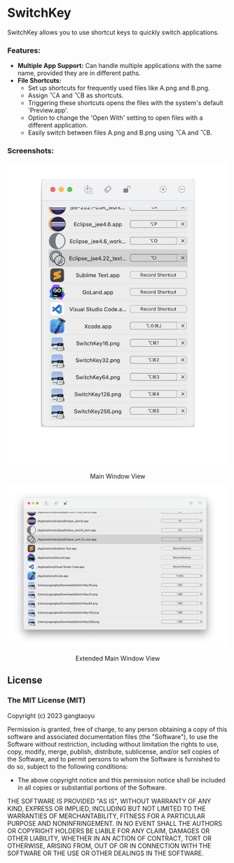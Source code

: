 # SwitchKey

SwitchKey allows you to use shortcut keys to quickly switch applications.

### Features:
- **Multiple App Support:** Can handle multiple applications with the same name, provided they are in different paths.
- **File Shortcuts:** 
  - Set up shortcuts for frequently used files like A.png and B.png. 
  - Assign ⌥A and ⌥B as shortcuts.
  - Triggering these shortcuts opens the files with the system's default 'Preview.app'.
  - Option to change the 'Open With' setting to open files with a different application.
  - Easily switch between files A.png and B.png using ⌥A and ⌥B.

### Screenshots:
![Main Window](./img/mainWindow.png)<style> img[src*='/img/mainWindow.png'] { width: 350px; height: 500px; } </style>
<div align="center">Main Window View</div>

![Main Window - Large](./img/mainWindowLarge.png)<style> img[src*='/img/mainWindowLarge.png'] { width: 700px; height: 500px; } </style>
<div align="center">Extended Main Window View</div>

## License
### The MIT License (MIT)

Copyright (c) 2023 gangtaoyu

Permission is granted, free of charge, to any person obtaining a copy of this software and associated documentation files (the "Software"), to use the Software without restriction, including without limitation the rights to use, copy, modify, merge, publish, distribute, sublicense, and/or sell copies of the Software, and to permit persons to whom the Software is furnished to do so, subject to the following conditions:

- The above copyright notice and this permission notice shall be included in all copies or substantial portions of the Software.

THE SOFTWARE IS PROVIDED "AS IS", WITHOUT WARRANTY OF ANY KIND, EXPRESS OR IMPLIED, INCLUDING BUT NOT LIMITED TO THE WARRANTIES OF MERCHANTABILITY, FITNESS FOR A PARTICULAR PURPOSE AND NONINFRINGEMENT. IN NO EVENT SHALL THE AUTHORS OR COPYRIGHT HOLDERS BE LIABLE FOR ANY CLAIM, DAMAGES OR OTHER LIABILITY, WHETHER IN AN ACTION OF CONTRACT, TORT OR OTHERWISE, ARISING FROM, OUT OF OR IN CONNECTION WITH THE SOFTWARE OR THE USE OR OTHER DEALINGS IN THE SOFTWARE.

